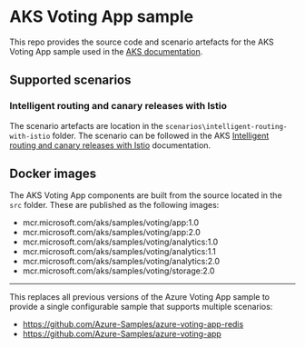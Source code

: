 # AKS Voting App sample

This repo provides the source code and scenario artefacts for the AKS Voting App sample used in the [AKS documentation](https://docs.microsoft.com/en-us/azure/aks/).

## Supported scenarios

### Intelligent routing and canary releases with Istio

The scenario artefacts are location in the `scenarios\intelligent-routing-with-istio` folder. The scenario can be followed in the AKS [Intelligent routing and canary releases with Istio](https://docs.microsoft.com/en-us/azure/aks/istio-scenario-routing) documentation.

## Docker images

The AKS Voting App components are built from the source located in the `src` folder. These are published as the following images:

- mcr.microsoft.com/aks/samples/voting/app:1.0
- mcr.microsoft.com/aks/samples/voting/app:2.0
- mcr.microsoft.com/aks/samples/voting/analytics:1.0
- mcr.microsoft.com/aks/samples/voting/analytics:1.1
- mcr.microsoft.com/aks/samples/voting/analytics:2.0
- mcr.microsoft.com/aks/samples/voting/storage:2.0

---

This replaces all previous versions of the Azure Voting App sample to provide a single configurable sample that supports multiple scenarios:

- https://github.com/Azure-Samples/azure-voting-app-redis
- https://github.com/Azure-Samples/azure-voting-app
